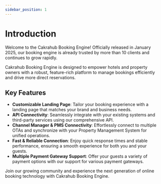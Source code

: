 ```yaml
---
sidebar_position: 1
---
```


# Introduction

Welcome to the Cakrahub Booking Engine! Officially released in January 2025, our booking engine is already trusted by more than 10 clients and continues to grow rapidly.

Cakrahub Booking Engine is designed to empower hotels and property owners with a robust, feature-rich platform to manage bookings efficiently and drive more direct reservations.

## Key Features

- **Customizable Landing Page**: Tailor your booking experience with a landing page that matches your brand and business needs.
- **API Connectivity**: Seamlessly integrate with your existing systems and third-party services using our comprehensive API.
- **Channel Manager & PMS Connectivity**: Effortlessly connect to multiple OTAs and synchronize with your Property Management System for unified operations.
- **Fast & Reliable Connection**: Enjoy quick response times and stable performance, ensuring a smooth experience for both you and your guests.
- **Multiple Payment Gateway Support**: Offer your guests a variety of payment options with our support for various payment gateways.

Join our growing community and experience the next generation of online booking technology with Cakrahub Booking Engine.
